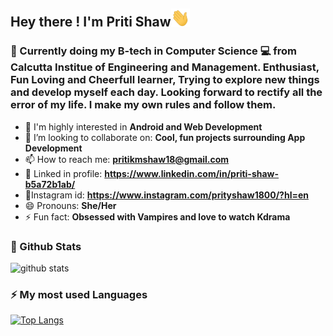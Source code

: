 ## Hey there ! I'm Priti Shaw<img src="https://raw.githubusercontent.com/ABSphreak/ABSphreak/master/gifs/Hi.gif" width="30px">


 ### 💬 Currently doing my B-tech in **Computer Science** 💻 from **Calcutta Institue of Engineering and Management**. Enthusiast, Fun Loving and Cheerfull learner, Trying to explore new things and develop myself each day. Looking forward to rectify all the error of my life. I make my own rules and follow them.  


- 🔭 I'm highly interested in **Android and Web Development**
- 👯 I’m looking to collaborate on: **Cool, fun projects surrounding App Development**
- 📫 How to reach me: **pritikmshaw18@gmail.com**
- 📱 Linked in profile: **https://www.linkedin.com/in/priti-shaw-b5a72b1ab/**
- 🦋Instagram id: **https://www.instagram.com/prityshaw1800/?hl=en**
- 😄 Pronouns: **She/Her**
- ⚡ Fun fact: **Obsessed with Vampires and love to watch Kdrama** 

### 🌱 Github Stats
![github stats](https://github-readme-stats.vercel.app/api?username=pritikmshaw&count_private=true&show_icons=true&theme=prussian)

### ⚡ My most used Languages 
 <!--![github stats](https://github-readme-stats.vercel.app/api?username=pritikmshaw&show_icons=true&theme=radical)-->
[![Top Langs](https://github-readme-stats.vercel.app/api/top-langs/?username=pritikmshaw&layout=compact&theme=prussian)](https://github.com/pritikmshaw)
